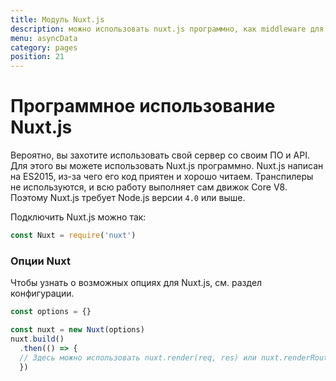 ```yaml
---
title: Модуль Nuxt.js
description: можно использовать nuxt.js программно, как middleware для собственного web-сервера.
menu: asyncData
category: pages
position: 21
---
```


# Программное использование Nuxt.js

Вероятно, вы захотите использовать свой сервер со своим ПО и API. Для этого вы можете использовать Nuxt.js программно.
Nuxt.js написан на ES2015, из-за чего его код приятен и хорошо читаем. Транспилеры не используются, и всю работу выполняет сам движок Core V8. Поэтому Nuxt.js требует Node.js версии `4.0` или выше.

Подключить Nuxt.js можно так:
```js
const Nuxt = require('nuxt')
```

### Опции Nuxt

Чтобы узнать о возможных опциях для Nuxt.js, см. раздел конфигурации.
```js
const options = {}

const nuxt = new Nuxt(options)
nuxt.build()
  .then(() => {
  // Здесь можно использовать nuxt.render(req, res) или nuxt.renderRoute(route, context)
  })
```
